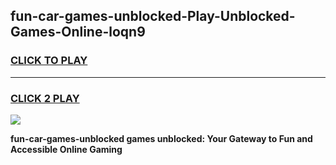 
## fun-car-games-unblocked-Play-Unblocked-Games-Online-loqn9
<h3>
<a href="https://premium76.site?title=fun-car-games-unblocked&ref=25A">CLICK TO PLAY</a></h3>
<hr>

<h3>
<a href="https://premium76.site?title=fun-car-games-unblocked&ref=25A">CLICK 2 PLAY</a>
  
</h3>

<a href="https://premium76.site?title=fun-car-games-unblocked&ref=25A"><img src="https://clearcache.store/games.png"></a>


**fun-car-games-unblocked games unblocked: Your Gateway to Fun and Accessible Online Gaming**
